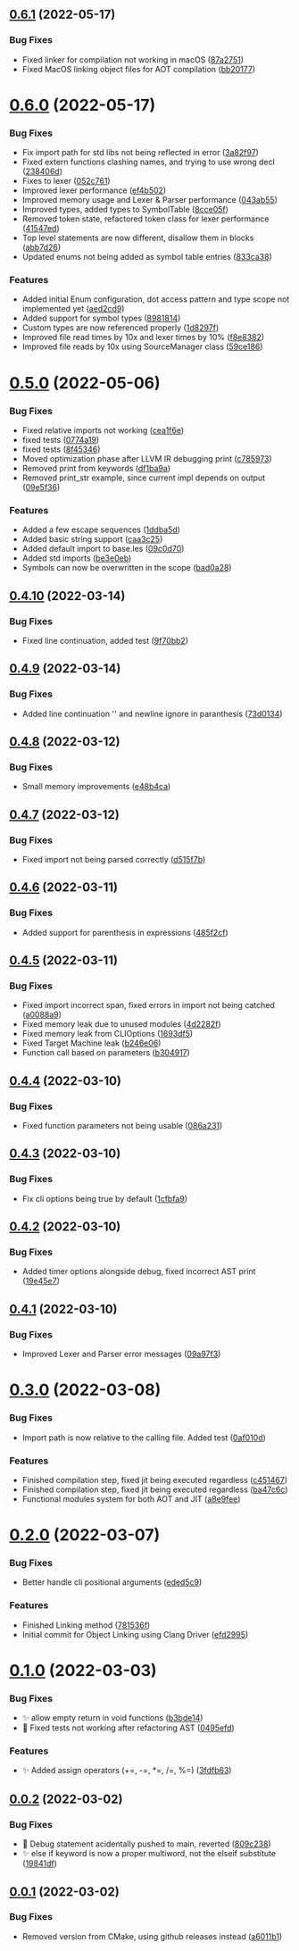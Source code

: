 ## [0.6.1](https://github.com/alinalihassan/Lesma/compare/v0.6.0...v0.6.1) (2022-05-17)


### Bug Fixes

* Fixed linker for compilation not working in macOS ([87a2751](https://github.com/alinalihassan/Lesma/commit/87a2751fd9c7706c0689a4413e072c5ec9ec667c))
* Fixed MacOS linking object files for AOT compilation ([bb20177](https://github.com/alinalihassan/Lesma/commit/bb201779c55d1388d6ede44a3b4f9e5a0877ced3))

# [0.6.0](https://github.com/alinalihassan/Lesma/compare/v0.5.0...v0.6.0) (2022-05-17)


### Bug Fixes

* Fix import path for std libs not being reflected in error ([3a82f97](https://github.com/alinalihassan/Lesma/commit/3a82f974a4ae427b3ea7d1d45d17aed291495c6c))
* Fixed extern functions clashing names, and trying to use wrong decl ([238406d](https://github.com/alinalihassan/Lesma/commit/238406db81d7bd902ede7ecff1ee888b7e108d6e))
* Fixes to lexer ([052c761](https://github.com/alinalihassan/Lesma/commit/052c761b092f3db5287dba8295b173e42b933e67))
* Improved lexer performance ([ef4b502](https://github.com/alinalihassan/Lesma/commit/ef4b502c35e20d5d768e0adfb6df57e1c52ddba4))
* Improved memory usage and Lexer & Parser performance ([043ab55](https://github.com/alinalihassan/Lesma/commit/043ab55580ab7674ce9e91a73857851099caeb7f))
* Improved types, added types to SymbolTable ([8cce05f](https://github.com/alinalihassan/Lesma/commit/8cce05f1408a06107e3162edb4464ae39f8aafab))
* Removed token state, refactored token class for lexer performance ([41547ed](https://github.com/alinalihassan/Lesma/commit/41547ed5cc758443934429666836296c19d256e3))
* Top level statements are now different, disallow them in blocks ([abb7d26](https://github.com/alinalihassan/Lesma/commit/abb7d26d424442ecc93e3aeacc5440d591c0beb3))
* Updated enums not being added as symbol table entries ([833ca38](https://github.com/alinalihassan/Lesma/commit/833ca38e19553bf4c80c6513a44df590d2fa7bc1))


### Features

* Added initial Enum configuration, dot access pattern and type scope not implemented yet ([aed2cd9](https://github.com/alinalihassan/Lesma/commit/aed2cd99b4a2dbe25cbb910c66b6e9f26d35e9ec))
* Added support for symbol types ([8981814](https://github.com/alinalihassan/Lesma/commit/8981814dcbb3cfd6f345bc94b713efc176d057a7))
* Custom types are now referenced properly ([1d8297f](https://github.com/alinalihassan/Lesma/commit/1d8297f4e1b574cc8b197e64e474f65adb9fd502))
* Improved file read times by 10x and lexer times by 10% ([f8e8382](https://github.com/alinalihassan/Lesma/commit/f8e83821269b0c00fe037d55adb455bfa2709cdb))
* Improved file reads by 10x using SourceManager class ([59ce186](https://github.com/alinalihassan/Lesma/commit/59ce18673aad8a0bfbfda140fa6f064643af2c31))

# [0.5.0](https://github.com/alinalihassan/Lesma/compare/v0.4.10...v0.5.0) (2022-05-06)


### Bug Fixes

* Fixed relative imports not working ([cea1f6e](https://github.com/alinalihassan/Lesma/commit/cea1f6ee592a3950ce300c22f9794a7982d77dcc))
* fixed tests ([0774a19](https://github.com/alinalihassan/Lesma/commit/0774a19168a650ea97d686ba511b28bc175a79ad))
* fixed tests ([8f45346](https://github.com/alinalihassan/Lesma/commit/8f453465b5866c48d0b610f6a2e6fe4526322f4c))
* Moved optimization phase after LLVM IR debugging print ([c785973](https://github.com/alinalihassan/Lesma/commit/c78597309da26e07d7d55565ec44bf2e929805b4))
* Removed print from keywords ([df1ba9a](https://github.com/alinalihassan/Lesma/commit/df1ba9a6d624582791de7c6220e783e61e2c9e0d))
* Removed print_str example, since current impl depends on output ([09e5f36](https://github.com/alinalihassan/Lesma/commit/09e5f36c8c0792649e960ab7dedd6c2d7f64d283))


### Features

* Added a few escape sequences ([1ddba5d](https://github.com/alinalihassan/Lesma/commit/1ddba5dfdf5ea88d1b68cc2e67c04c0e82c2b84d))
* Added basic string support ([caa3c25](https://github.com/alinalihassan/Lesma/commit/caa3c251c15a5fcd7758a56b5ffa82313185a49f))
* Added default import to base.les ([09c0d70](https://github.com/alinalihassan/Lesma/commit/09c0d708711501683326797e062335642fcd625b))
* Added std imports ([be3e0eb](https://github.com/alinalihassan/Lesma/commit/be3e0eb3ebc2e02547407344988247d08a17a38d))
* Symbols can now be overwritten in the scope ([bad0a28](https://github.com/alinalihassan/Lesma/commit/bad0a28be04d191afdf6b3ec8356e55ca1a7ce06))

## [0.4.10](https://github.com/alinalihassan/Lesma/compare/v0.4.9...v0.4.10) (2022-03-14)


### Bug Fixes

* Fixed line continuation, added test ([9f70bb2](https://github.com/alinalihassan/Lesma/commit/9f70bb2baab0bfa59cd85dca0f2521c4acb19173))

## [0.4.9](https://github.com/alinalihassan/Lesma/compare/v0.4.8...v0.4.9) (2022-03-14)


### Bug Fixes

* Added line continuation '\' and newline ignore in paranthesis ([73d0134](https://github.com/alinalihassan/Lesma/commit/73d013470aabe0922fc413afc6db8b1ec86c7352))

## [0.4.8](https://github.com/alinalihassan/Lesma/compare/v0.4.7...v0.4.8) (2022-03-12)


### Bug Fixes

* Small memory improvements ([e48b4ca](https://github.com/alinalihassan/Lesma/commit/e48b4ca7d7748dddff537f8af594e339cb30d25c))

## [0.4.7](https://github.com/alinalihassan/Lesma/compare/v0.4.6...v0.4.7) (2022-03-12)


### Bug Fixes

* Fixed import not being parsed correctly ([d515f7b](https://github.com/alinalihassan/Lesma/commit/d515f7bad0dade02eee92a4e57cc1258537e5bee))

## [0.4.6](https://github.com/alinalihassan/Lesma/compare/v0.4.5...v0.4.6) (2022-03-11)


### Bug Fixes

* Added support for parenthesis in expressions ([485f2cf](https://github.com/alinalihassan/Lesma/commit/485f2cffb266719e4dcaa43f90df2b7e9be835be))

## [0.4.5](https://github.com/alinalihassan/Lesma/compare/v0.4.4...v0.4.5) (2022-03-11)


### Bug Fixes

* Fixed import incorrect span, fixed errors in import not being catched ([a0088a9](https://github.com/alinalihassan/Lesma/commit/a0088a934dd25c22d06ea91d4e1927a33bf26b7c))
* Fixed memory leak due to unused modules ([4d2282f](https://github.com/alinalihassan/Lesma/commit/4d2282fb71dfa2ff668b3759b28e737339508d13))
* Fixed memory leak from CLIOptions ([1693df5](https://github.com/alinalihassan/Lesma/commit/1693df5caa652683de5e0c4eb07f18f45335cff9))
* Fixed Target Machine leak ([b246e06](https://github.com/alinalihassan/Lesma/commit/b246e06a3dbf1cffb5ea1991018f52bc223b5519))
* Function call based on parameters ([b304917](https://github.com/alinalihassan/Lesma/commit/b3049173e0799e035eb351ecef0de3921d1977a2))

## [0.4.4](https://github.com/alinalihassan/Lesma/compare/v0.4.3...v0.4.4) (2022-03-10)


### Bug Fixes

* Fixed function parameters not being usable ([086a231](https://github.com/alinalihassan/Lesma/commit/086a231edcf57d4850bec8ff930918749b84bc26))

## [0.4.3](https://github.com/alinalihassan/Lesma/compare/v0.4.2...v0.4.3) (2022-03-10)


### Bug Fixes

* Fix cli options being true by default ([1cfbfa9](https://github.com/alinalihassan/Lesma/commit/1cfbfa9afff6b730b55b1bb5067d1f7fa13fb52b))

## [0.4.2](https://github.com/alinalihassan/Lesma/compare/v0.4.1...v0.4.2) (2022-03-10)


### Bug Fixes

* Added timer options alongside debug, fixed incorrect AST print ([19e45e7](https://github.com/alinalihassan/Lesma/commit/19e45e78a7e68eb4c3f9bd56b0dbe914b8e27975))

## [0.4.1](https://github.com/alinalihassan/Lesma/compare/v0.4.0...v0.4.1) (2022-03-10)


### Bug Fixes

* Improved Lexer and Parser error messages ([09a97f3](https://github.com/alinalihassan/Lesma/commit/09a97f3a673299f1808c4f5d7cf39dead25f0a61))

# [0.3.0](https://github.com/alinalihassan/Lesma/compare/v0.2.0...v0.3.0) (2022-03-08)


### Bug Fixes

* Import path is now relative to the calling file. Added test ([0af010d](https://github.com/alinalihassan/Lesma/commit/0af010da72a06dd6192bde2a244491a464d945df))


### Features

* Finished compilation step, fixed jit being executed regardless ([c451467](https://github.com/alinalihassan/Lesma/commit/c4514674c486baf4b016a9bff181e86f541a1f6e))
* Finished compilation step, fixed jit being executed regardless ([ba47c6c](https://github.com/alinalihassan/Lesma/commit/ba47c6c9fcf5e56842632d9c2c7a7ada5a2f07b6))
* Functional modules system for both AOT and JIT ([a8e9fee](https://github.com/alinalihassan/Lesma/commit/a8e9fee1f783e66f0152ddc18d9555899fb2e556))

# [0.2.0](https://github.com/alinalihassan/Lesma/compare/v0.1.0...v0.2.0) (2022-03-07)


### Bug Fixes

* Better handle cli positional arguments ([eded5c9](https://github.com/alinalihassan/Lesma/commit/eded5c9304bcda50cc56a419691001d933b2206d))


### Features

* Finished Linking method ([781536f](https://github.com/alinalihassan/Lesma/commit/781536f03208d2abe949a0c307d4e17b9dd10b69))
* Initial commit for Object Linking using Clang Driver ([efd2995](https://github.com/alinalihassan/Lesma/commit/efd29959fc841fb89669ef0da50063182bed8a98))

# [0.1.0](https://github.com/alinalihassan/Lesma/compare/v0.0.2...v0.1.0) (2022-03-03)


### Bug Fixes

* ✨ allow empty return in void functions ([b3bde14](https://github.com/alinalihassan/Lesma/commit/b3bde14d2b97469b6939753ee7a0c5db94ae963f))
* 🐛 Fixed tests not working after refactoring AST ([0495efd](https://github.com/alinalihassan/Lesma/commit/0495efd0968b4149227783be7c90959d864c395e))


### Features

* ✨ Added assign operators (+=, -=, *=, /=, %=) ([3fdfb63](https://github.com/alinalihassan/Lesma/commit/3fdfb6362d519c1b45b72d1f12be24585e3c6d55))

## [0.0.2](https://github.com/alinalihassan/Lesma/compare/v0.0.1...v0.0.2) (2022-03-02)


### Bug Fixes

* :bug: Debug statement acidentally pushed to main, reverted ([809c238](https://github.com/alinalihassan/Lesma/commit/809c23875cce744984bd06589e0b85bbcdcb1f37))
* :sparkles: else if keyword is now a proper multiword, not the elseif substitute ([19841df](https://github.com/alinalihassan/Lesma/commit/19841df85f2662c4c517528094f0fff5a8e2e19c))

## [0.0.1](https://github.com/alinalihassan/Lesma/compare/v0.0.0...v0.0.1) (2022-03-02)


### Bug Fixes

* Removed version from CMake, using github releases instead ([a6011b1](https://github.com/alinalihassan/Lesma/commit/a6011b11ef6e6b2da3150d0736901e3cb00b83f9))
